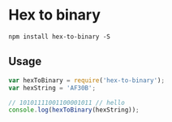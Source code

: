 # Hex to binary

`npm install hex-to-binary -S`

## Usage

```js
var hexToBinary = require('hex-to-binary');
var hexString = 'AF30B';

// 10101111001100001011 // hello
console.log(hexToBinary(hexString));
```
